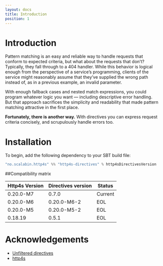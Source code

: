 ```yaml
---
layout: docs
title: Introduction
position: 1
---
```


# Introduction

Pattern matching is an easy and reliable way to handle requests that conform 
to expected criteria, but what about the requests that don’t? Typically, 
they fall through to a 404 handler. While this behavior is logical enough 
from the perspective of a service’s programming, clients of the service might 
reasonably assume that they’ve supplied the wrong path instead of, as in a 
previous example, an invalid parameter.

With enough fallback cases and nested match expressions, you could program 
whatever logic you want — including descriptive error handling. But that 
approach sacrifices the simplicity and readability that made pattern matching 
attractive in the first place.

**Fortunately, there is another way.** With directives you can express request 
criteria concisely, and scrupulously handle errors too.

# Installation

To begin, add the following dependency to your SBT build file:

```scala
"no.scalabin.http4s" %% "http4s-directives" % http4sDirectivesVersion
```

##Compatibility matrix

| Http4s Version | Directives version | Status       |
|----------------|--------------------|--------------|
| 0.20.0-M7      | 0.7.0              | Current      |
| 0.20.0-M6      | 0.20.0-M6-2        | EOL          |
| 0.20.0-M5      | 0.20.0-M5-2        | EOL          |
| 0.18.19        | 0.5.1              | EOL          |


# Acknowledgements

- [Unfiltered directives](https://unfiltered.ws/07/00.html)
- [http4s](https://http4s.org)
